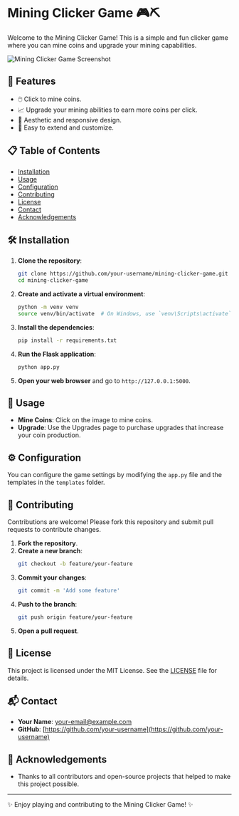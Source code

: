 # Mining Clicker Game 🎮⛏️

Welcome to the Mining Clicker Game! This is a simple and fun clicker game where you can mine coins and upgrade your mining capabilities. 

![Mining Clicker Game Screenshot](path/to/your/screenshot.png)

## 🌟 Features

- 🖱️ Click to mine coins.
- 📈 Upgrade your mining abilities to earn more coins per click.
- 🎨 Aesthetic and responsive design.
- 🔧 Easy to extend and customize.

## 📋 Table of Contents

- [Installation](#-installation)
- [Usage](#-usage)
- [Configuration](#-configuration)
- [Contributing](#-contributing)
- [License](#-license)
- [Contact](#-contact)
- [Acknowledgements](#-acknowledgements)

## 🛠️ Installation

1. **Clone the repository**:
    ```bash
    git clone https://github.com/your-username/mining-clicker-game.git
    cd mining-clicker-game
    ```

2. **Create and activate a virtual environment**:
    ```bash
    python -m venv venv
    source venv/bin/activate  # On Windows, use `venv\Scripts\activate`
    ```

3. **Install the dependencies**:
    ```bash
    pip install -r requirements.txt
    ```

4. **Run the Flask application**:
    ```bash
    python app.py
    ```

5. **Open your web browser** and go to `http://127.0.0.1:5000`.

## 🚀 Usage

- **Mine Coins**: Click on the image to mine coins.
- **Upgrade**: Use the Upgrades page to purchase upgrades that increase your coin production.

## ⚙️ Configuration

You can configure the game settings by modifying the `app.py` file and the templates in the `templates` folder.

## 🤝 Contributing

Contributions are welcome! Please fork this repository and submit pull requests to contribute changes.

1. **Fork the repository**.
2. **Create a new branch**:
    ```bash
    git checkout -b feature/your-feature
    ```
3. **Commit your changes**:
    ```bash
    git commit -m 'Add some feature'
    ```
4. **Push to the branch**:
    ```bash
    git push origin feature/your-feature
    ```
5. **Open a pull request**.

## 📄 License

This project is licensed under the MIT License. See the [LICENSE](LICENSE) file for details.

## 📬 Contact

- **Your Name**: [your-email@example.com](mailto:your-email@example.com)
- **GitHub**: [https://github.com/your-username](https://github.com/your-username)

## 🙏 Acknowledgements

- Thanks to all contributors and open-source projects that helped to make this project possible.

---

✨ Enjoy playing and contributing to the Mining Clicker Game! ✨
